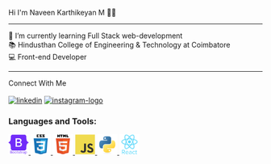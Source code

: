 Hi I'm Naveen Karthikeyan M 👋🌐 <br>
<hr>
🌱 I’m currently learning Full Stack web-development<br>
📚 Hindusthan College of Engineering & Technology at Coimbatore<br>
💻 Front-end Developer <br>

<hr>


Connect With Me<br>
<br>
<a href="https://www.linkedin.com/in/naveen-karthikeyan-m-28808024a/" rel="nofollow" previewlistener="true"><img width="48" height="48" src="https://img.icons8.com/color/48/linkedin.png" alt="linkedin"/></a>
<a href="https://www.instagram.com/n.karthi_keyan_/" rel="nofollow" previewlistener="true"><img width="48" height="48" src="https://img.icons8.com/3d-fluency/94/instagram-logo.png" alt="instagram-logo"/></a>
<br>
<h3 align="left">Languages and Tools:</h3>
<p align="left"> <a href="https://getbootstrap.com" target="_blank" rel="noreferrer"> <img src="https://raw.githubusercontent.com/devicons/devicon/master/icons/bootstrap/bootstrap-plain-wordmark.svg" alt="bootstrap" width="40" height="40"/> </a> <a href="https://www.w3schools.com/css/" target="_blank" rel="noreferrer"> <img src="https://raw.githubusercontent.com/devicons/devicon/master/icons/css3/css3-original-wordmark.svg" alt="css3" width="40" height="40"/> </a> <a href="https://www.w3.org/html/" target="_blank" rel="noreferrer"> <img src="https://raw.githubusercontent.com/devicons/devicon/master/icons/html5/html5-original-wordmark.svg" alt="html5" width="40" height="40"/> </a> <a href="https://developer.mozilla.org/en-US/docs/Web/JavaScript" target="_blank" rel="noreferrer"> <img src="https://raw.githubusercontent.com/devicons/devicon/master/icons/javascript/javascript-original.svg" alt="javascript" width="40" height="40"/> </a> <a href="https://www.python.org" target="_blank" rel="noreferrer"> <img src="https://raw.githubusercontent.com/devicons/devicon/master/icons/python/python-original.svg" alt="python" width="40" height="40"/> </a> <a href="https://reactjs.org/" target="_blank" rel="noreferrer"> <img src="https://raw.githubusercontent.com/devicons/devicon/master/icons/react/react-original-wordmark.svg" alt="react" width="40" height="40"/> </a> </p>
